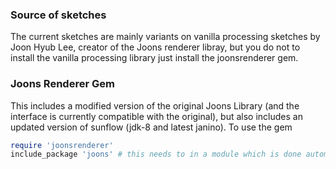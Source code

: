 ### Source of sketches ###
The current sketches are mainly variants on vanilla processing sketches by Joon Hyub Lee, creator of the Joons renderer libray, but you do not to install the vanilla processing library just install the joonsrenderer gem.  

### Joons Renderer Gem ###
This includes a modified version of the original Joons Library (and the interface is currently compatible with the original), but also includes an updated version of sunflow (jdk-8 and latest janino). To use the gem
```ruby
require 'joonsrenderer'
include_package 'joons' # this needs to in a module which is done automatically JRubyArt but not for propane
